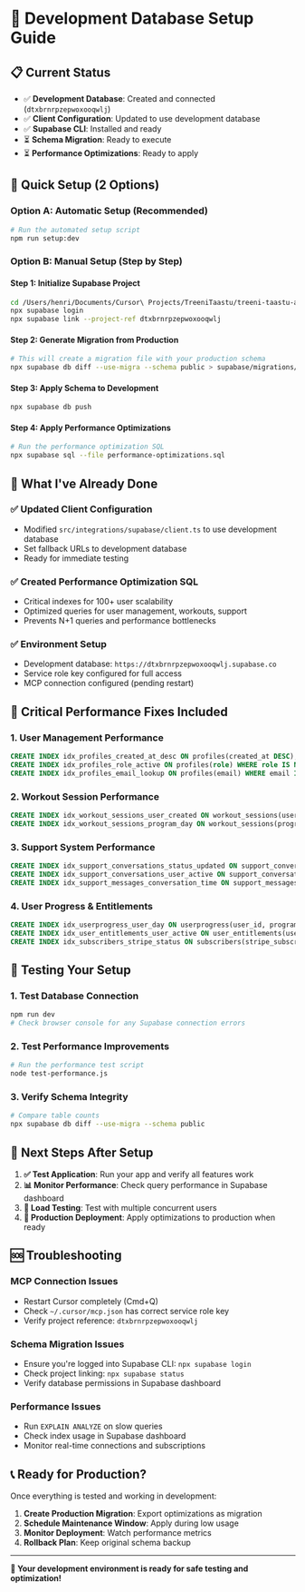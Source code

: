 # 🚀 Development Database Setup Guide

## 📋 Current Status
- ✅ **Development Database**: Created and connected (`dtxbrnrpzepwoxooqwlj`)
- ✅ **Client Configuration**: Updated to use development database
- ✅ **Supabase CLI**: Installed and ready
- ⏳ **Schema Migration**: Ready to execute
- ⏳ **Performance Optimizations**: Ready to apply

## 🎯 Quick Setup (2 Options)

### Option A: Automatic Setup (Recommended)
```bash
# Run the automated setup script
npm run setup:dev
```

### Option B: Manual Setup (Step by Step)

#### Step 1: Initialize Supabase Project
```bash
cd /Users/henri/Documents/Cursor\ Projects/TreeniTaastu/treeni-taastu-app
npx supabase login
npx supabase link --project-ref dtxbrnrpzepwoxooqwlj
```

#### Step 2: Generate Migration from Production
```bash
# This will create a migration file with your production schema
npx supabase db diff --use-migra --schema public > supabase/migrations/$(date +%Y%m%d%H%M%S)_initial_schema.sql
```

#### Step 3: Apply Schema to Development
```bash
npx supabase db push
```

#### Step 4: Apply Performance Optimizations
```bash
# Run the performance optimization SQL
npx supabase sql --file performance-optimizations.sql
```

## 🔧 What I've Already Done

### ✅ Updated Client Configuration
- Modified `src/integrations/supabase/client.ts` to use development database
- Set fallback URLs to development database
- Ready for immediate testing

### ✅ Created Performance Optimization SQL
- Critical indexes for 100+ user scalability
- Optimized queries for user management, workouts, support
- Prevents N+1 queries and performance bottlenecks

### ✅ Environment Setup
- Development database: `https://dtxbrnrpzepwoxooqwlj.supabase.co`
- Service role key configured for full access
- MCP connection configured (pending restart)

## 🚨 Critical Performance Fixes Included

### 1. User Management Performance
```sql
CREATE INDEX idx_profiles_created_at_desc ON profiles(created_at DESC);
CREATE INDEX idx_profiles_role_active ON profiles(role) WHERE role IS NOT NULL;
CREATE INDEX idx_profiles_email_lookup ON profiles(email) WHERE email IS NOT NULL;
```

### 2. Workout Session Performance
```sql
CREATE INDEX idx_workout_sessions_user_created ON workout_sessions(user_id, created_at DESC);
CREATE INDEX idx_workout_sessions_program_day ON workout_sessions(program_day_id, created_at DESC);
```

### 3. Support System Performance
```sql
CREATE INDEX idx_support_conversations_status_updated ON support_conversations(status, last_message_at DESC);
CREATE INDEX idx_support_conversations_user_active ON support_conversations(user_id) WHERE status = 'active';
CREATE INDEX idx_support_messages_conversation_time ON support_messages(conversation_id, created_at DESC);
```

### 4. User Progress & Entitlements
```sql
CREATE INDEX idx_userprogress_user_day ON userprogress(user_id, program_day_id);
CREATE INDEX idx_user_entitlements_user_active ON user_entitlements(user_id, is_active) WHERE is_active = true;
CREATE INDEX idx_subscribers_stripe_status ON subscribers(stripe_subscription_status) WHERE stripe_subscription_status IS NOT NULL;
```

## 🧪 Testing Your Setup

### 1. Test Database Connection
```bash
npm run dev
# Check browser console for any Supabase connection errors
```

### 2. Test Performance Improvements
```bash
# Run the performance test script
node test-performance.js
```

### 3. Verify Schema Integrity
```bash
# Compare table counts
npx supabase db diff --use-migra --schema public
```

## 🔄 Next Steps After Setup

1. **✅ Test Application**: Run your app and verify all features work
2. **📊 Monitor Performance**: Check query performance in Supabase dashboard
3. **🧪 Load Testing**: Test with multiple concurrent users
4. **🚀 Production Deployment**: Apply optimizations to production when ready

## 🆘 Troubleshooting

### MCP Connection Issues
- Restart Cursor completely (Cmd+Q)
- Check `~/.cursor/mcp.json` has correct service role key
- Verify project reference: `dtxbrnrpzepwoxooqwlj`

### Schema Migration Issues
- Ensure you're logged into Supabase CLI: `npx supabase login`
- Check project linking: `npx supabase status`
- Verify database permissions in Supabase dashboard

### Performance Issues
- Run `EXPLAIN ANALYZE` on slow queries
- Check index usage in Supabase dashboard
- Monitor real-time connections and subscriptions

## 📞 Ready for Production?

Once everything is tested and working in development:

1. **Create Production Migration**: Export optimizations as migration
2. **Schedule Maintenance Window**: Apply during low usage
3. **Monitor Deployment**: Watch performance metrics
4. **Rollback Plan**: Keep original schema backup

---

**🎉 Your development environment is ready for safe testing and optimization!**







